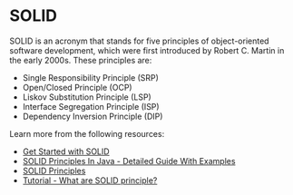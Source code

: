 # SOLID

SOLID is an acronym that stands for five principles of object-oriented software development, which were first introduced by Robert C. Martin in the early 2000s. These principles are:

- Single Responsibility Principle (SRP)
- Open/Closed Principle (OCP)
- Liskov Substitution Principle (LSP)
- Interface Segregation Principle (ISP)
- Dependency Inversion Principle (DIP)

Learn more from the following resources:

- [Get Started with SOLID](https://www.bmc.com/blogs/solid-design-principles/)
- [SOLID Principles In Java - Detailed Guide With Examples](https://hackernoon.com/solid-principles-in-java-a-beginners-guide)
- [SOLID Principles](https://khalilstemmler.com/articles/tags/solid/)
- [Tutorial - What are SOLID principle?](https://www.youtube.com/watch?v=aUCo5cy32kE)

